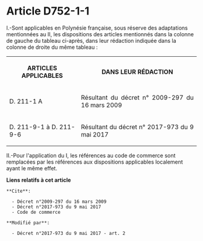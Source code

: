 # Article D752-1-1

I.-Sont applicables en Polynésie française, sous réserve des adaptations mentionnées au II, les dispositions des articles
mentionnés dans la colonne de gauche du tableau ci-après, dans leur rédaction indiquée dans la colonne de droite du même
tableau :

<table>
  <tbody>
    <tr>
      <th>

ARTICLES APPLICABLES</th>
      <th>

DANS LEUR RÉDACTION</th>
    </tr>
    <tr>
      <td align="justify">

D. 211-1 A</td>
      <td align="justify">

Résultant du 
décret n° 2009-297 du 16 mars 2009

</td>
    </tr>
    <tr>
      <td align="justify">

D. 211-9-1 à D. 211-9-6</td>
      <td align="justify">

Résultant du 
décret n° 2017-973 du 9 mai 2017

</td>
    </tr>
  </tbody>
</table>

II.-Pour l'application du I, les références au 
code de commerce
sont remplacées par les références aux dispositions applicables localement ayant le même effet.

**Liens relatifs à cet article**

	**Cite**:

	  - Décret n°2009-297 du 16 mars 2009
	  - Décret n°2017-973 du 9 mai 2017
	  - Code de commerce

	**Modifié par**:

	  - Décret n°2017-973 du 9 mai 2017 - art. 2
